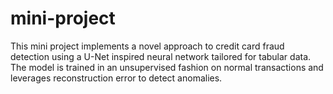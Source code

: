# mini-project
This mini project implements a novel approach to credit card fraud detection using a U-Net inspired neural network tailored for tabular data. The model is trained in an unsupervised fashion on normal transactions and leverages reconstruction error to detect anomalies.
